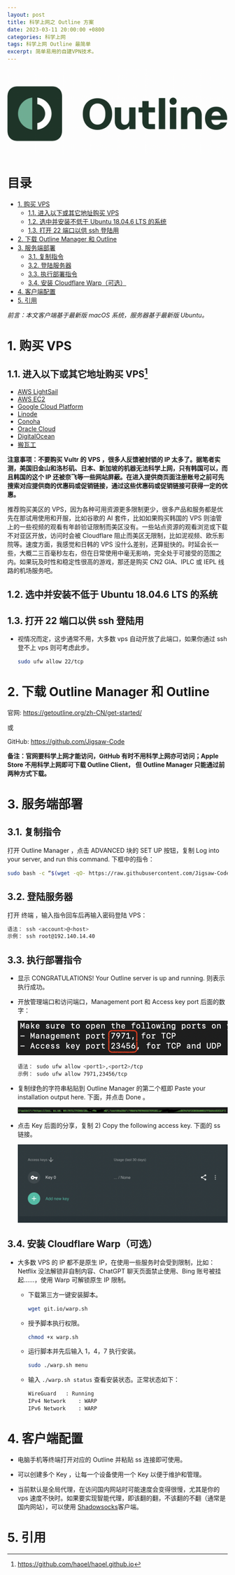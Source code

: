 ```yaml
---
layout: post
title: 科学上网之 Outline 方案
date: 2023-03-11 20:00:00 +0800
categories: 科学上网
tags: 科学上网 Outline 最简单
excerpt: 简单易用的自建VPN技术。
---
```


![Subject Banner](/images/outline-banner.png)

# 目录

- [1. 购买 VPS](#1-购买-vps)
  - [1.1. 进入以下或其它地址购买 VPS](#11-进入以下或其它地址购买-vps1)
  - [1.2. 选中并安装不低于 Ubuntu 18.04.6 LTS 的系统](#12-选中并安装不低于-ubuntu-18046-lts-的系统)
  - [1.3. 打开 22 端口以供 ssh 登陆用](#13-打开-22-端口以供ssh登陆用)
- [2. 下载 Outline Manager 和 Outline](#2-下载-outline-manager-和-outline)
- [3. 服务端部署](#3-服务端部署)
  - [3.1. 复制指令](#31-复制指令)
  - [3.2. 登陆服务器](#32-登陆服务器)
  - [3.3. 执行部署指令](#33-执行部署指令)
  - [3.4. 安装 Cloudflare Warp（可选）](#34-安装cloudflare-warp可选)
- [4. 客户端配置](#4-客户端配置)
- [5. 引用](#5-引用)

_前言：本文客户端基于最新版 macOS 系统，服务器基于最新版 Ubuntu。_

# 1. 购买 VPS

## 1.1. 进入以下或其它地址购买 VPS[^1]

- [AWS LightSail](https://lightsail.aws.amazon.com/)
- [AWS EC2](https://aws.amazon.com/cn/)
- [Google Cloud Platform](https://cloud.google.com/)
- [Linode](https://www.linode.com/)
- [Conoha](https://www.conoha.jp/zh/)
- [Oracle Cloud](https://www.oracle.com/cloud/free/)
- [DigitalOcean](https://www.digitalocean.com/pricing/droplets#basic-droplets)
- [搬瓦工](https://bandwagonhost.com/vps-hosting.php)

**注意事项：不要购买 Vultr 的 VPS ，很多人反馈被封锁的 IP 太多了。据笔者实测，美国旧金山和洛杉矶、日本、新加坡的机器无法科学上网，只有韩国可以，而且韩国的这个 IP 还被奈飞等一些网站屏蔽。在进入提供商页面注册账号之前可先搜索对应提供商的优惠码或促销链接，通过这些优惠码或促销链接可获得一定的优惠。**

推荐购买美区的 VPS，因为各种可用资源更多限制更少，很多产品和服务都是优先在那试用使用和开服，比如谷歌的 AI 套件，比如如果购买韩国的 VPS 则油管上的一些视频的观看有年龄验证限制而美区没有。一些站点资源的观看浏览或下载不对亚区开放，访问时会被 Cloudflare 阻止而美区无限制，比如泥视频、欧乐影院等。速度方面，我感觉和日韩的 VPS 没什么差别，还算挺快的。时延会长一些，大概二三百毫秒左右，但在日常使用中毫无影响，完全处于可接受的范围之内。如果玩及时性和稳定性很高的游戏，那还是购买 CN2 GIA、IPLC 或 IEPL 线路的机场服务吧。

## 1.2. 选中并安装不低于 Ubuntu 18.04.6 LTS 的系统

## 1.3. 打开 22 端口以供 ssh 登陆用

- 视情况而定，这步通常不用，大多数 vps 自动开放了此端口，如果你通过 ssh 登不上 vps 则可考虑此步。

  ```bash
  sudo ufw allow 22/tcp
  ```

# 2. 下载 Outline Manager 和 Outline

官网: https://getoutline.org/zh-CN/get-started/

或

GitHub: https://github.com/Jigsaw-Code

**备注：官网要科学上网才能访问，GitHub 有时不用科学上网亦可访问；Apple Store 不用科学上网即可下载 Outline Client， 但 Outline Manager 只能通过前两种方式下载。**

# 3. 服务端部署

## 3.1. 复制指令

打开 Outline Manager ，点击 ADVANCED 块的 SET UP 按钮，复制 Log into your server, and run this command. 下框中的指令：

```bash
sudo bash -c “$(wget -qO- https://raw.githubusercontent.com/Jigsaw-Code/outline-server/master/src/server_manager/install_scripts/install_server.sh)"
```

## 3.2. 登陆服务器

打开 终端 ，输入指令回车后再输入密码登陆 VPS：

```bash
语法： ssh <account>@<host>
示例： ssh root@192.140.14.40
```

## 3.3. 执行部署指令

- 显示 CONGRATULATIONS! Your Outline server is up and running. 则表示执行成功。

- 开放管理端口和访问端口，Management port 和 Access key port 后面的数字：

  ![Outline Port](/images/outline-server-ports.png)

  ```bash
  语法： sudo ufw allow <port1>,<port2>/tcp
  示例： sudo ufw allow 7971,23456/tcp
  ```

- 复制绿色的字符串粘贴到 Outline Manager 的第二个框即 Paste your installation output here. 下面，并点击 Done 。

  ![Api Key](/images/outline-server-api-url.png)

- 点击 Key 后面的分享，复制 2) Copy the following access key. 下面的 ss 链接。

  ![Outline Manager Interface](/images/outline-manager-access-keys.png)

## 3.4. 安装 Cloudflare Warp（可选）

- 大多数 VPS 的 IP 都不是原生 IP，在使用一些服务时会受到限制，比如：Netflix 没法解锁非自制内容、ChatGPT 聊天页面禁止使用、Bing 账号被挂起……，使用 Warp 可解锁原生 IP 限制。

  - 下载第三方一键安装脚本。

    ```bash
    wget git.io/warp.sh
    ```

  - 授予脚本执行权限。

    ```bash
    chmod +x warp.sh
    ```

  - 运行脚本并先后输入 1，4，7 执行安装。

    ```bash
    sudo ./warp.sh menu
    ```

  - 输入 `./warp.sh status` 查看安装状态。正常状态如下：

    ```bash
    WireGuard	: Running
    IPv4 Network	: WARP
    IPv6 Network	: WARP
    ```

# 4. 客户端配置

- 电脑手机等终端打开对应的 Outline 并粘贴 ss 连接即可使用。

- 可以创建多个 Key ，让每一个设备使用一个 Key 以便于维护和管理。

- 当前默认是全局代理，在访问国内网站时可能速度会变得很慢，尤其是你的 vps 速度不快时。如果要实现智能代理，即该翻的翻，不该翻的不翻（通常是国内网站），可以使用 [Shadowsocks](https://shadowsocks.org/doc/getting-started.html#gui-clients)客户端。

# 5. 引用

[^1]: <https://github.com/haoel/haoel.github.io>
